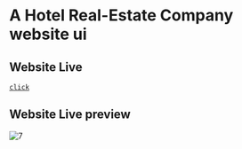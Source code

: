 # A Hotel Real-Estate Company website ui 
## Website Live
[`click`]( https://imzuyel.github.io/hotel-ui)

## Website Live preview
![7](https://user-images.githubusercontent.com/43112820/180632027-3ff01ba8-6efe-4009-99bb-df9762b74f1b.png)


